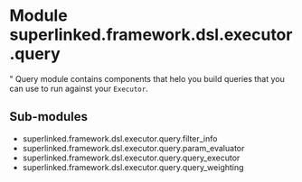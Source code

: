 Module superlinked.framework.dsl.executor.query
===============================================
"
Query module contains components that helo you build queries that you can use to run against your `Executor`.

Sub-modules
-----------
* superlinked.framework.dsl.executor.query.filter_info
* superlinked.framework.dsl.executor.query.param_evaluator
* superlinked.framework.dsl.executor.query.query_executor
* superlinked.framework.dsl.executor.query.query_weighting